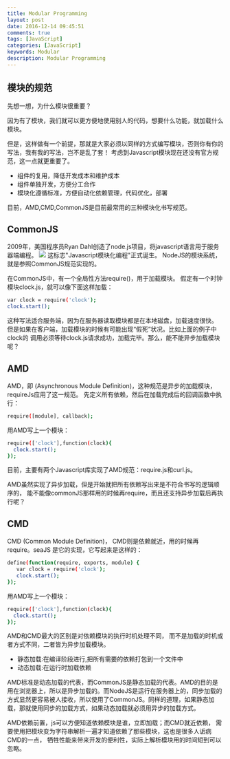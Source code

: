 ```yaml
---
title: Modular Programming
layout: post
date: 2016-12-14 09:45:51
comments: true
tags: [JavaScript]
categories: [JavaScript]
keywords: Modular
description: Modular Programming
---
```


## 模块的规范

先想一想，为什么模块很重要？

因为有了模块，我们就可以更方便地使用别人的代码，想要什么功能，就加载什么模块。

但是，这样做有一个前提，那就是大家必须以同样的方式编写模块，否则你有你的写法，我有我的写法，岂不是乱了套！
考虑到Javascript模块现在还没有官方规范，这一点就更重要了。

* 组件的复用，降低开发成本和维护成本
* 组件单独开发，方便分工合作
* 模块化遵循标准，方便自动化依赖管理，代码优化，部署

目前，AMD,CMD,CommonJS是目前最常用的三种模块化书写规范。

<!-- more -->

## CommonJS

2009年，美国程序员Ryan Dahl创造了node.js项目，将javascript语言用于服务器端编程。
![](/images/modular-programming/nodejs.jpg)
这标志"Javascript模块化编程"正式诞生。
NodeJS的模块系统，就是参照CommonJS规范实现的。

在CommonJS中，有一个全局性方法require()，用于加载模块。
假定有一个时钟模块clock.js，就可以像下面这样加载：

``` bash
var clock = require('clock');
clock.start();
```

这种写法适合服务端，因为在服务器读取模块都是在本地磁盘，加载速度很快。
但是如果在客户端，加载模块的时候有可能出现“假死”状况。比如上面的例子中clock的
调用必须等待clock.js请求成功，加载完毕。那么，能不能异步加载模块呢？

## AMD

AMD，即 (Asynchronous Module Definition)，这种规范是异步的加载模块，requireJs应用了这一规范。
先定义所有依赖，然后在加载完成后的回调函数中执行：

``` bash
require([module], callback);
```

用AMD写上一个模块：

``` bash
require(['clock'],function(clock){
  clock.start();
});
```

目前，主要有两个Javascript库实现了AMD规范：require.js和curl.js。

AMD虽然实现了异步加载，但是开始就把所有依赖写出来是不符合书写的逻辑顺序的，
能不能像commonJS那样用的时候再require，而且还支持异步加载后再执行呢？

## CMD

CMD (Common Module Definition)，
CMD则是依赖就近，用的时候再require。seaJS 是它的实现，它写起来是这样的：

``` bash
define(function(require, exports, module) {
   var clock = require('clock');
   clock.start();
});
```

用AMD写上一个模块：

``` bash
require(['clock'],function(clock){
  clock.start();
});
```
AMD和CMD最大的区别是对依赖模块的执行时机处理不同，
而不是加载的时机或者方式不同，二者皆为异步加载模块。

* 静态加载:在编译阶段进行,把所有需要的依赖打包到一个文件中
* 动态加载:在运行时加载依赖

AMD标准是动态加载的代表，而CommonJS是静态加载的代表。AMD的目的是用在浏览器上，所以是异步加载的。而NodeJS是运行在服务器上的，同步加载的方式显然更容易被人接收，所以使用了CommonJS。同样的道理，如果静态加载，那就使用同步的加载方式，如果动态加载就必须用异步的加载方式。

AMD依赖前置，js可以方便知道依赖模块是谁，立即加载；而CMD就近依赖，
需要使用把模块变为字符串解析一遍才知道依赖了那些模块，这也是很多人诟病CMD的一点，
牺牲性能来带来开发的便利性，实际上解析模块用的时间短到可以忽略。
